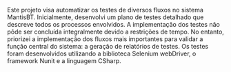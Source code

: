 Este projeto visa automatizar os testes de diversos fluxos no sistema MantisBT. Inicialmente, desenvolvi um plano de testes detalhado que descreve todos os processos envolvidos. A implementação dos testes não pôde ser concluída integralmente devido a restrições de tempo. No entanto, priorizei a implementação dos fluxos mais importantes para validar a função central do sistema: a geração de relatórios de testes. Os testes foram desenvolvidos utilizando a biblioteca Selenium webDriver, o framework Nunit e a linguagem CSharp.

